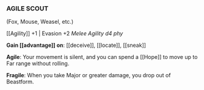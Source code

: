 ### AGILE SCOUT
(Fox, Mouse, Weasel, etc.)

[[Agility]] +1 | Evasion +2
*Melee Agility d4 phy*

**Gain [[advantage]] on**: [[deceive]], [[locate]], [[sneak]]
 
**Agile**: Your movement is silent, and you can spend a [[Hope]] to move up to Far range without rolling.

**Fragile**: When you take Major or greater damage, you drop out of Beastform.